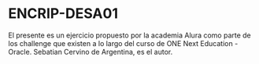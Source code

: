 # ENCRIP-DESA01

El presente es un ejercicio propuesto por la academia Alura como parte de los challenge que existen a lo largo del curso de ONE Next Education -  Oracle.
Sebatian Cervino de Argentina, es el autor.
